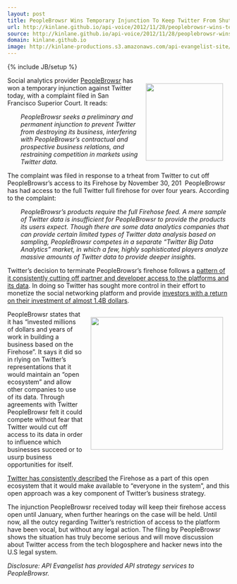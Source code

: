 ```yaml
---
layout: post
title: PeopleBrowsr Wins Temporary Injunction To Keep Twitter From Shutting Off Firehose Access
url: http://kinlane.github.io/api-voice/2012/11/28/peoplebrowsr-wins-temporary-injunction-to-keep-twitter-from-shutting-off-firehose-access/
source: http://kinlane.github.io/api-voice/2012/11/28/peoplebrowsr-wins-temporary-injunction-to-keep-twitter-from-shutting-off-firehose-access/
domain: kinlane.github.io
image: http://kinlane-productions.s3.amazonaws.com/api-evangelist-site/blog/twitter-access.png
---
```

{% include JB/setup %}<p><p><img style="padding: 15px;" src="http://kinlane-productions.s3.amazonaws.com/twitter/twitter-access.png" alt="" width="175" align="right" /></p>
<p>Social analytics provider <a title="PeopleBrowsr" href="http://www.peoplebrowsr.com/">PeopleBrowsr</a> has won a temporary injunction against Twitter today, with a complaint filed in San Francisco Superior Court.  It reads:</p>
<p style="padding-left: 30px;"><em>PeopleBrowsr seeks a preliminary and permanent injunction to prevent Twitter from destroying its business, interfering with PeopleBrowsr&rsquo;s contractual and prospective business relations, and restraining competition in markets using Twitter data.</em></p>
<p>The complaint was filed in response to a trheat from Twitter to cut off PeopleBrowsr&rsquo;s access to its Firehose by November 30, 201 &nbsp;PeopleBrowsr has had access to the full Twitter full firehose for over four years.  According to the complaint:</p>
<p style="text-align: left; padding-left: 30px;"><em>PeopleBrowsr&rsquo;s products require the full Firehose feed.  A mere sample of Twitter data is insufficient for PeopleBrowsr to provide the products its users expect.  Though there are some data analytics companies that can provide certain limited types of Twitter data analysis based on sampling, PeopleBrowsr competes in a separate &ldquo;Twitter Big Data Analytics&rdquo; market, in which a few, highly sophisticated players analyze massive amounts of Twitter data to provide deeper insights.</em></p>
<p>Twitter&rsquo;s decision to terminate PeopleBrowsr&rsquo;s firehose follows a&nbsp;<a href="http://apivoice.com/2012/06/29/twitter-continues-to-restrict-access-to-our-tweets/">pattern of it consistently cutting off partner and developer access to the platforms and its data</a>. In doing so Twitter&nbsp;has sought more control in their effort to monetize the social networking platform and provide <a href="http://apivoice.com/2012/07/22/investment-in-twitter/">investors with a return on their investment of almost 1.4B dollars</a>.</p>
<p><img style="padding: 15px;" src="https://s3.amazonaws.com/kinlane-productions/api-evangelist/peoplebrowsr/PeopleBrowsr-logo.png" alt="" width="300" align="right" /></p>
<p>PeopleBrowsr states that it has &ldquo;invested millions of dollars and years of work in building a business based on the Firehose&rdquo;.  It says it did so in rlying on Twitter&rsquo;s representations that it would maintain an &ldquo;open ecosystem&rdquo; and allow other companies to use of its data. Through agreements with Twitter PeopleBrowsr felt it could compete without fear that Twitter would cut off access to its data in order to influence which businesses succeed or to usurp business opportunities for itself.</p>
<p><a href="http://twitter.apivoice.com/">Twitter has consistently described</a> the Firehose as a part of this open ecosystem that it would make available to &ldquo;everyone in the system&rdquo;, and this open approach was a key component of Twitter&rsquo;s business strategy.&nbsp;</p>
<p>The injunction PeopleBrowsr received today will keep their firehose access open until January, when further hearings on the case will be held.  Until now, all the outcy regarding Twitter&rsquo;s restriction of access to the platform have been vocal, but without any legal action. The filing by PeopleBrowsr shows the situation has truly become serious and will move discussion about Twitter access from the tech blogosphere and hacker news into the U.S legal system.</p>
<p><em>Disclosure:  API Evangelist has provided API strategy services to PeopleBrowsr.</em></p></p>
